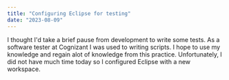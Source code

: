 ```yaml
---
title: "Configuring Eclipse for testing"
date: "2023-08-09"
---
```


I thought I'd take a brief pause from development to write some tests. As a software tester at Cognizant I was used to writing scripts. I hope to use my knowledge and regain alot of knowledge from this practice. Unfortunately, I did not have much time today so I configured Eclipse with a new workspace.
